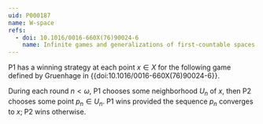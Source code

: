 ```yaml
---
uid: P000187
name: W-space
refs:
  - doi: 10.1016/0016-660X(76)90024-6
    name: Infinite games and generalizations of first-countable spaces (Gruenhage)
---
```


P1 has a winning strategy at each point $x\in X$ 
for the following game defined by Gruenhage in
{{doi:10.1016/0016-660X(76)90024-6}}.

During each round $n<\omega$, P1 chooses some neighborhood $U_n$ of $x$,
then P2 chooses some point $p_n\in U_n$. P1 wins provided the sequence
$p_n$ converges to $x$; P2 wins otherwise.
